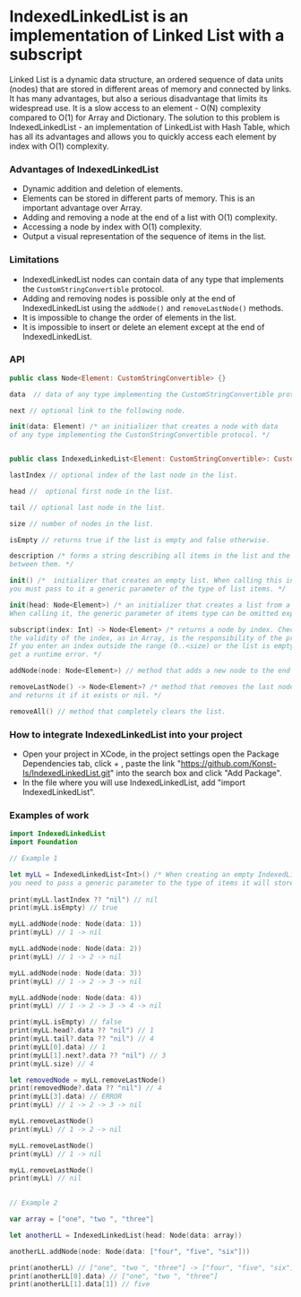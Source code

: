 # IndexedLinkedList is an implementation of Linked List with a subscript

Linked List is a dynamic data structure, an ordered sequence of data units (nodes) that are stored in different areas of memory and connected by links. 
It has many advantages, but also a serious disadvantage that limits its widespread use. It is a slow access to an element - O(N) complexity compared to O(1) for Array and Dictionary.
The solution to this problem is IndexedLinkedList - an implementation of LinkedList with Hash Table, which has all its advantages and allows you to quickly access each element by index with O(1) complexity.

### Advantages of IndexedLinkedList

- Dynamic addition and deletion of elements.
- Elements can be stored in different parts of memory. This is an important advantage over Array.
- Adding and removing a node at the end of a list with O(1) complexity.
- Accessing a node by index with O(1) complexity.
- Output a visual representation of the sequence of items in the list.

### Limitations

- IndexedLinkedList nodes can contain data of any type that implements the `CustomStringConvertible` protocol.
- Adding and removing nodes is possible only at the end of IndexedLinkedList using the `addNode()` and `removeLastNode()` methods.
- It is impossible to change the order of elements in the list.
- It is impossible to insert or delete an element except at the end of IndexedLinkedList.

### API

```swift
public class Node<Element: CustomStringConvertible> {}

data  // data of any type implementing the CustomStringConvertible protocol.

next // optional link to the following node.

init(data: Element) /* an initializer that creates a node with data
of any type implementing the CustonStringConvertible protocol. */


public class IndexedLinkedList<Element: CustomStringConvertible>: CustomStringConvertible {}

lastIndex // optional index of the last node in the list.

head //  optional first node in the list.

tail // optional last node in the list.

size // number of nodes in the list.

isEmpty // returns true if the list is empty and false otherwise.

description /* forms a string describing all items in the list and the links
between them. */

init() /*  initializer that creates an empty list. When calling this initializer,
you must pass to it a generic parameter of the type of list items. */

init(head: Node<Element>) /* an initializer that creates a list from a single node.
When calling it, the generic parameter of items type can be omitted explicitly. */

subscript(index: Int) -> Node<Element> /* returns a node by index. Checking
the validity of the index, as in Array, is the responsibility of the programmer.
If you enter an index outside the range (0..<size) or the list is empty, you will 
get a runtime error. */

addNode(node: Node<Element>) // method that adds a new node to the end of the list.

removeLastNode() -> Node<Element>? /* method that removes the last node in the list
and returns it if it exists or nil. */

removeAll() // method that completely clears the list.
```

### How to integrate IndexedLinkedList into your project

- Open your project in XCode, in the project settings open the Package Dependencies tab, click + , paste the link "https://github.com/Konst-Is/IndexedLinkedList.git" into the search box and click "Add Package".
- In the file where you will use IndexedLinkedList, add "import IndexedLinkedList".

### Examples of work

```swift
import IndexedLinkedList
import Foundation

// Example 1

let myLL = IndexedLinkedList<Int>() /* When creating an empty IndexedLinkedList,
you need to pass a generic parameter to the type of items it will store. */
        
print(myLL.lastIndex ?? "nil") // nil
print(myLL.isEmpty) // true

myLL.addNode(node: Node(data: 1))
print(myLL) // 1 -> nil

myLL.addNode(node: Node(data: 2))
print(myLL) // 1 -> 2 -> nil

myLL.addNode(node: Node(data: 3))
print(myLL) // 1 -> 2 -> 3 -> nil

myLL.addNode(node: Node(data: 4))
print(myLL) // 1 -> 2 -> 3 -> 4 -> nil

print(myLL.isEmpty) // false
print(myLL.head?.data ?? "nil") // 1
print(myLL.tail?.data ?? "nil") // 4
print(myLL[0].data) // 1
print(myLL[1].next?.data ?? "nil") // 3
print(myLL.size) // 4

let removedNode = myLL.removeLastNode()
print(removedNode?.data ?? "nil") // 4
print(myLL[3].data) // ERROR
print(myLL) // 1 -> 2 -> 3 -> nil

myLL.removeLastNode()
print(myLL) // 1 -> 2 -> nil

myLL.removeLastNode()
print(myLL) // 1 -> nil

myLL.removeLastNode()
print(myLL) // nil

       
// Example 2

var array = ["one", "two ", "three"]

let anotherLL = IndexedLinkedList(head: Node(data: array))

anotherLL.addNode(node: Node(data: ["four", "five", "six"]))

print(anotherLL) // ["one", "two ", "three"] -> ["four", "five", "six"] -> nil
print(anotherLL[0].data) // ["one", "two ", "three"]
print(anotherLL[1].data[1]) // five
```







